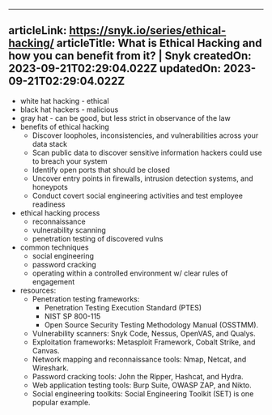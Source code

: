 -----------------------
articleLink: https://snyk.io/series/ethical-hacking/
articleTitle: What is Ethical Hacking and how you can benefit from it? | Snyk
createdOn: 2023-09-21T02:29:04.022Z
updatedOn: 2023-09-21T02:29:04.022Z
-----------------------

- white hat hacking - ethical
- black hat hackers - malicious
- gray hat - can be good, but less strict in observance of the law
- benefits of ethical hacking
  - Discover loopholes, inconsistencies, and vulnerabilities across your data stack
  - Scan public data to discover sensitive information hackers could use to breach your system
  - Identify open ports that should be closed
  - Uncover entry points in firewalls, intrusion detection systems, and honeypots
  - Conduct covert social engineering activities and test employee readiness
- ethical hacking process
  - reconnaissance
  - vulnerability scanning
  - penetration testing of discovered vulns
- common techniques
  - social engineering
  - password cracking
  - operating within a controlled environment w/ clear rules of engagement
- resources:
  - Penetration testing frameworks: 
    - Penetration Testing Execution Standard (PTES)
    - NIST SP 800-115
    - Open Source Security Testing Methodology Manual (OSSTMM).
  - Vulnerability scanners: Snyk Code, Nessus, OpenVAS, and Qualys.
  - Exploitation frameworks: Metasploit Framework, Cobalt Strike, and Canvas.
  - Network mapping and reconnaissance tools: Nmap, Netcat, and Wireshark.
  - Password cracking tools: John the Ripper, Hashcat, and Hydra.
  - Web application testing tools: Burp Suite, OWASP ZAP, and Nikto.
  - Social engineering toolkits: Social Engineering Toolkit (SET) is one popular example.
